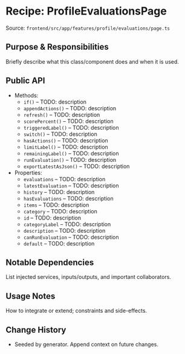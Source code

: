 # Recipe: ProfileEvaluationsPage

Source: `frontend/src/app/features/profile/evaluations/page.ts`

## Purpose & Responsibilities
Briefly describe what this class/component does and when it is used.

## Public API
- Methods:
  - `if()` – TODO: description
  - `appendActions()` – TODO: description
  - `refresh()` – TODO: description
  - `scorePercent()` – TODO: description
  - `triggeredLabel()` – TODO: description
  - `switch()` – TODO: description
  - `hasActions()` – TODO: description
  - `limitLabel()` – TODO: description
  - `remainingLabel()` – TODO: description
  - `runEvaluation()` – TODO: description
  - `exportLatestAsJson()` – TODO: description
- Properties:
  - `evaluations` – TODO: description
  - `latestEvaluation` – TODO: description
  - `history` – TODO: description
  - `hasEvaluations` – TODO: description
  - `items` – TODO: description
  - `category` – TODO: description
  - `id` – TODO: description
  - `categoryLabel` – TODO: description
  - `description` – TODO: description
  - `canRunEvaluation` – TODO: description
  - `default` – TODO: description

## Notable Dependencies
List injected services, inputs/outputs, and important collaborators.

## Usage Notes
How to integrate or extend; constraints and side-effects.

## Change History
- Seeded by generator. Append context on future changes.

